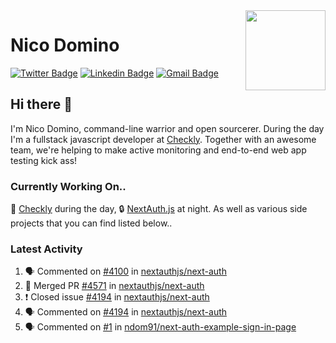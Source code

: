<img align="right" src="https://imgur.com/46Xmagk.png" width="128" />

# Nico Domino

[![Twitter Badge](https://img.shields.io/badge/-@ndom91-1ca0f1?style=flat-square&labelColor=1ca0f1&logo=twitter&logoColor=white&link=https://twitter.com/ndom91)](https://twitter.com/ndom91) [![Linkedin Badge](https://img.shields.io/badge/-ndom91-blue?style=flat-square&logo=Linkedin&logoColor=white&link=https://www.linkedin.com/in/ndom91/)](https://www.linkedin.com/in/ndom91/) [![Gmail Badge](https://img.shields.io/badge/-yo@ndo.dev-c14438?style=flat-square&logo=mail.ru&logoColor=white&link=mailto:yo@ndo.dev)](mailto:yo@ndo.dev)

## Hi there 👋

I'm Nico Domino, command-line warrior and open sourcerer. During the day I'm a fullstack javascript developer at [Checkly](https://checklyhq.com). Together with an awesome team, we're helping to make active monitoring and end-to-end web app testing kick ass!

### Currently Working On..

🦝 [Checkly](https://checklyhq.com) during the day, 🔒 [NextAuth.js](https://github.com/nextauthjs/next-auth) at night. As well as various side projects that you can find listed below..

<!--START_SECTION_PROFILE_VIEWS:readme-info-->
<!--END_SECTION_PROFILE_VIEWS:readme-info-->

<!--START_SECTION_DAILY_COMMIT:readme-info-->
<!--END_SECTION_DAILY_COMMIT:readme-info-->

<!--START_SECTION_WEEKLY_COMMIT:readme-info-->
<!--END_SECTION_WEEKLY_COMMIT:readme-info-->

### Latest Activity

<!--START_SECTION:activity-->
1. 🗣 Commented on [#4100](https://github.com/nextauthjs/next-auth/issues/4100) in [nextauthjs/next-auth](https://github.com/nextauthjs/next-auth)
2. 🎉 Merged PR [#4571](https://github.com/nextauthjs/next-auth/pull/4571) in [nextauthjs/next-auth](https://github.com/nextauthjs/next-auth)
3. ❗️ Closed issue [#4194](https://github.com/nextauthjs/next-auth/issues/4194) in [nextauthjs/next-auth](https://github.com/nextauthjs/next-auth)
4. 🗣 Commented on [#4194](https://github.com/nextauthjs/next-auth/issues/4194) in [nextauthjs/next-auth](https://github.com/nextauthjs/next-auth)
5. 🗣 Commented on [#1](https://github.com/ndom91/next-auth-example-sign-in-page/issues/1) in [ndom91/next-auth-example-sign-in-page](https://github.com/ndom91/next-auth-example-sign-in-page)
<!--END_SECTION:activity-->
